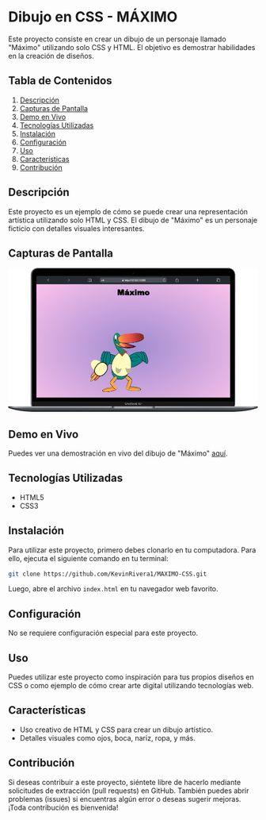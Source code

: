 # Dibujo en CSS - MÁXIMO

Este proyecto consiste en crear un dibujo de un personaje llamado "Máximo" utilizando solo CSS y HTML. El objetivo es demostrar habilidades en la creación de diseños.

## Tabla de Contenidos

1. [Descripción](#descripción)
2. [Capturas de Pantalla](#capturas-de-pantalla)
3. [Demo en Vivo](#demo-en-vivo)
4. [Tecnologías Utilizadas](#tecnologías-utilizadas)
5. [Instalación](#instalación)
6. [Configuración](#configuración)
7. [Uso](#uso)
8. [Características](#características)
9. [Contribución](#contribución)

## Descripción

Este proyecto es un ejemplo de cómo se puede crear una representación artística utilizando solo HTML y CSS. El dibujo de "Máximo" es un personaje ficticio con detalles visuales interesantes.

## Capturas de Pantalla

<div align="center">
    <img src="./img/descarga.png" alt="Captura de Pantalla 1">
</div>

## Demo en Vivo

Puedes ver una demostración en vivo del dibujo de "Máximo" [aquí](https://kevinrivera1.github.io/MAXIMO-CSS/).

## Tecnologías Utilizadas

- HTML5
- CSS3

## Instalación

Para utilizar este proyecto, primero debes clonarlo en tu computadora. Para ello, ejecuta el siguiente comando en tu terminal:

```bash
git clone https://github.com/KevinRivera1/MAXIMO-CSS.git
```

Luego, abre el archivo `index.html` en tu navegador web favorito.

## Configuración

No se requiere configuración especial para este proyecto.

## Uso

Puedes utilizar este proyecto como inspiración para tus propios diseños en CSS o como ejemplo de cómo crear arte digital utilizando tecnologías web.

## Características

- Uso creativo de HTML y CSS para crear un dibujo artístico.
- Detalles visuales como ojos, boca, nariz, ropa, y más.


## Contribución

Si deseas contribuir a este proyecto, siéntete libre de hacerlo mediante solicitudes de extracción (pull requests) en GitHub. También puedes abrir problemas (issues) si encuentras algún error o deseas sugerir mejoras. ¡Toda contribución es bienvenida!
